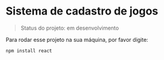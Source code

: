 # Sistema de cadastro de jogos

> Status do projeto: em desenvolvimento

Para rodar esse projeto na sua máquina, por favor digite:

```
npm install react
````
